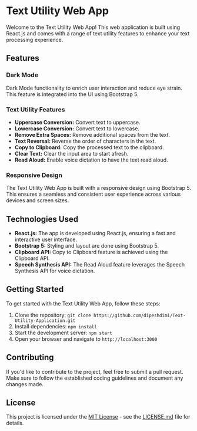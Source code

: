 # Text Utility Web App

Welcome to the Text Utility Web App! This web application is built using React.js and comes with a range of text utility features to enhance your text processing experience.

## Features

### Dark Mode
Dark Mode functionality to enrich user interaction and reduce eye strain. This feature is integrated into the UI using Bootstrap 5.

### Text Utility Features
- **Uppercase Conversion:** Convert text to uppercase.
- **Lowercase Conversion:** Convert text to lowercase.
- **Remove Extra Spaces:** Remove additional spaces from the text.
- **Text Reversal:** Reverse the order of characters in the text.
- **Copy to Clipboard:** Copy the processed text to the clipboard.
- **Clear Text:** Clear the input area to start afresh.
- **Read Aloud:** Enable voice dictation to have the text read aloud.

### Responsive Design
The Text Utility Web App is built with a responsive design using Bootstrap 5. This ensures a seamless and consistent user experience across various devices and screen sizes.

## Technologies Used

- **React.js:** The app is developed using React.js, ensuring a fast and interactive user interface.
- **Bootstrap 5:** Styling and layout are done using Bootstrap 5.
- **Clipboard API:** Copy to Clipboard feature is achieved using the Clipboard API.
- **Speech Synthesis API:** The Read Aloud feature leverages the Speech Synthesis API for voice dictation.

## Getting Started

To get started with the Text Utility Web App, follow these steps:

1. Clone the repository: `git clone https://github.com/dipeshdimi/Text-Utility-Application.git`
2. Install dependencies: `npm install`
3. Start the development server: `npm start`
4. Open your browser and navigate to `http://localhost:3000`

## Contributing

If you'd like to contribute to the project, feel free to submit a pull request. Make sure to follow the established coding guidelines and document any changes made.

## License

This project is licensed under the [MIT License](LICENSE.md) - see the [LICENSE.md](LICENSE.md) file for details.
